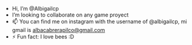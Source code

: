 - Hi, I’m @Albigailcp
- I’m looking to collaborate on any game proyect
- 📫 You can find me on instagram with the username of @albigailcp, mi gmail is albacabrerapilco@gmail.com
- ⚡ Fun fact: I love bees :D

<!---
Albigailcp/Albigailcp is a ✨ special ✨ repository because its `README.md` (this file) appears on your GitHub profile.
You can click the Preview link to take a look at your changes.
--->
